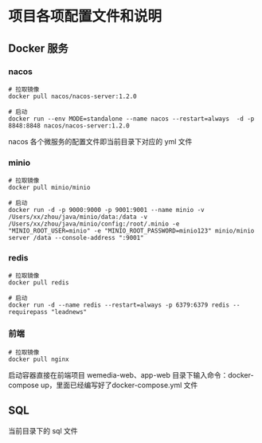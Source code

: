 # 项目各项配置文件和说明

## Docker 服务

### nacos
```shell
# 拉取镜像
docker pull nacos/nacos-server:1.2.0

# 启动
docker run --env MODE=standalone --name nacos --restart=always  -d -p 8848:8848 nacos/nacos-server:1.2.0
```
nacos 各个微服务的配置文件即当前目录下对应的 yml 文件

### minio
```shell
# 拉取镜像
docker pull minio/minio

# 启动
docker run -d -p 9000:9000 -p 9001:9001 --name minio -v /Users/xx/zhou/java/minio/data:/data -v /Users/xx/zhou/java/minio/config:/root/.minio -e "MINIO_ROOT_USER=minio" -e "MINIO_ROOT_PASSWORD=minio123" minio/minio server /data --console-address ":9001"
```

### redis
```shell
# 拉取镜像
docker pull redis

# 启动
docker run -d --name redis --restart=always -p 6379:6379 redis --requirepass "leadnews"
```

### 前端
```shell
# 拉取镜像
docker pull nginx
```
启动容器直接在前端项目 wemedia-web、app-web 目录下输入命令：docker-compose up，里面已经编写好了docker-compose.yml 文件


## SQL
当前目录下的 sql 文件
